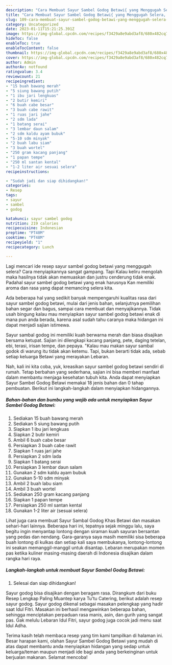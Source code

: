 ```yaml
---
description: "Cara Membuat Sayur Sambel Godog Betawi{ yang Menggugah Selera,  Menu Buat lebaran"
title: "Cara Membuat Sayur Sambel Godog Betawi{ yang Menggugah Selera,  Menu Buat lebaran"
slug: 109-cara-membuat-sayur-sambel-godog-betawi-yang-menggugah-selera-menu-buat-lebaran
category: Uncategorized
date: 2023-01-11T15:21:25.391Z
image: https://img-global.cpcdn.com/recipes/f3429a8e9abd3af8/680x482cq70/sayur-sambel-godog-betawi-foto-resep-utama.jpg
hideToc: false
enableToc: true
enableTocContent: false
thumbnail: https://img-global.cpcdn.com/recipes/f3429a8e9abd3af8/680x482cq70/sayur-sambel-godog-betawi-foto-resep-utama.jpg
cover: https://img-global.cpcdn.com/recipes/f3429a8e9abd3af8/680x482cq70/sayur-sambel-godog-betawi-foto-resep-utama.jpg
author: Admin
authorAv: notfound
ratingvalue: 3.4
reviewcount: 21
recipeingredient:
- "15 buah bawang merah"
- "5 siung bawang putih"
- "1 ibu jari lengkuas"
- "2 butir kemiri"
- "6 buah cabe besar"
- "3 buah cabe rawit"
- "1 ruas jari jahe"
- "2 sdm lada"
- "1 batang serai"
- "3 lembar daun salam"
- "2 sdm kaldu ayam bubuk"
- "5-10 sdm minyak"
- "2 buah labu siam"
- "3 buah wortel"
- "250 gram kacang panjang"
- "1 papan tempe"
- "250 ml santan kental"
- "1-2 liter air sesuai selera"
recipeinstructions:

- "Sudah jadi dan siap dihidangkan!"
categories:
- Resep
tags:
- sayur
- sambel
- godog

katakunci: sayur sambel godog 
nutrition: 219 calories
recipecuisine: Indonesian
preptime: "PT40M"
cooktime: "PT48M"
recipeyield: "1"
recipecategory: Lunch

---
```



Lagi mencari ide resep sayur sambel godog betawi yang menggugah selera? Cara menyiapkannya sangat gampang. Tapi Kalau keliru mengolah maka hasilnya tidak akan memuaskan dan justru cenderung tidak enak. Padahal sayur sambel godog betawi yang enak harusnya Kan memiliki aroma dan rasa yang dapat memancing selera kita.


Ada beberapa hal yang sedikit banyak mempengaruhi kualitas rasa dari sayur sambel godog betawi, mulai dari jenis bahan, selanjutnya pemilihan bahan segar dan bagus, sampai cara membuat dan menyajikannya. Tidak usah bingung kalau mau menyiapkan sayur sambel godog betawi enak di mana pun anda berada, karena asal sudah tahu caranya maka hidangan ini dapat menjadi sajian istimewa.

Sayur sambal godog ini memiliki kuah berwarna merah dan biasa disajikan bersama ketupat. Sajian ini dilengkapi kacang panjang, pete, daging tetelan, ebi, terasi, irisan tempe, dan pepaya. &#34;Kalau mau makan sayur sambal godok di warung itu tidak akan ketemu. Tapi, bukan berarti tidak ada, sebab setiap keluarga Betawi yang merayakan Lebaran.


Nah, kali ini kita coba, yuk, kreasikan sayur sambel godog betawi sendiri di rumah. Tetap berbahan yang sederhana, sajian ini bisa memberi manfaat dalam membantu menjaga kesehatan tubuh kita. Anda dapat menyiapkan Sayur Sambel Godog Betawi memakai 18 jenis bahan dan 0 tahap pembuatan. Berikut ini langkah-langkah dalam menyiapkan hidangannya.

<!--inarticleads1-->

##### Bahan-bahan dan bumbu yang wajib ada untuk menyiapkan Sayur Sambel Godog Betawi:

1. Sediakan 15 buah bawang merah
1. Sediakan 5 siung bawang putih
1. Siapkan 1 ibu jari lengkuas
1. Siapkan 2 butir kemiri
1. Ambil 6 buah cabe besar
1. Persiapkan 3 buah cabe rawit
1. Siapkan 1 ruas jari jahe
1. Persiapkan 2 sdm lada
1. Siapkan 1 batang serai
1. Persiapkan 3 lembar daun salam
1. Gunakan 2 sdm kaldu ayam bubuk
1. Gunakan 5-10 sdm minyak
1. Ambil 2 buah labu siam
1. Ambil 3 buah wortel
1. Sediakan 250 gram kacang panjang
1. Siapkan 1 papan tempe
1. Persiapkan 250 ml santan kental
1. Gunakan 1-2 liter air (sesuai selera)


Lihat juga cara membuat Sayur Sambal Godog Khas Betawi dan masakan sehari-hari lainnya. Beberapa hari ini, tepatnya sejak minggu lalu, saya begitu ingin menyantap lontong dengan siraman kuah sayuran bersantan yang pedas dan nendang. Gara-garanya saya masih memiliki sisa beberapa buah lontong di kulkas dan setiap kali saya membukanya, lontong-lontong ini seakan memanggil-manggil untuk disantap. Lebaran merupakan momen pas ketika kuliner masing-masing daerah di Indonesia disajikan dalam rangka hari raya. 

<!--inarticleads2-->

##### Langkah-langkah untuk membuat Sayur Sambel Godog Betawi:


1. Selesai dan siap dihidangkan!

Sayur godog bisa disajikan dengan beragam rasa. Dirangkum dari buku Resep Lengkap Paling Muantep karya Tu&#39;tu Catering, berikut adalah resep sayur godog. Sayur godog dikenal sebagai masakan pelengkap yang hadir saat Idul Fitri. Masakan ini berhasil mengawinkan beberapa bahan, sehingga menciptakan perpaduan rasa manis, asin, dan gurih yang sangat pas. Gak melulu Lebaran Idul Fitri, sayur godog juga cocok jadi menu saat Idul Adha. 

Terima kasih telah membaca resep yang tim kami tampilkan di halaman ini. Besar harapan kami, olahan Sayur Sambel Godog Betawi yang mudah di atas dapat membantu anda menyiapkan hidangan yang sedap untuk keluarga/teman maupun menjadi ide bagi anda yang berkeinginan untuk berjualan makanan. Selamat mencoba!
